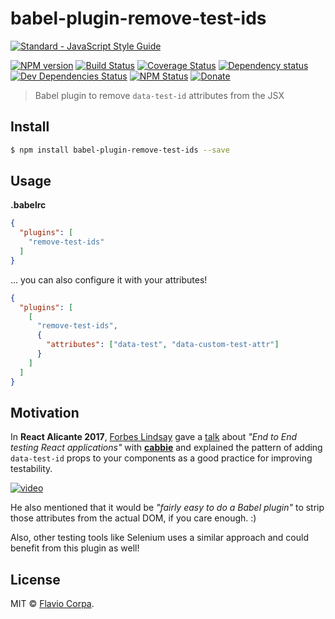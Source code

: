# babel-plugin-remove-test-ids

[![Standard - JavaScript Style Guide](https://cdn.rawgit.com/feross/standard/master/badge.svg)](https://github.com/feross/standard)

[![NPM version](https://img.shields.io/npm/v/babel-plugin-remove-test-ids.svg?style=flat-square)](https://www.npmjs.org/package/babel-plugin-remove-test-ids)
[![Build Status](https://img.shields.io/travis/kutyel/babel-plugin-remove-test-ids/master.svg?style=flat-square)](https://travis-ci.org/kutyel/babel-plugin-remove-test-ids)
[![Coverage Status](https://img.shields.io/coveralls/kutyel/babel-plugin-remove-test-ids.svg?style=flat-square)](https://coveralls.io/github/kutyel/babel-plugin-remove-test-ids)
[![Dependency status](https://img.shields.io/david/kutyel/babel-plugin-remove-test-ids.svg?style=flat-square)](https://david-dm.org/kutyel/babel-plugin-remove-test-ids)
[![Dev Dependencies Status](https://img.shields.io/david/dev/kutyel/babel-plugin-remove-test-ids.svg?style=flat-square)](https://david-dm.org/kutyel/babel-plugin-remove-test-ids#info=devDependencies)
[![NPM Status](https://img.shields.io/npm/dm/babel-plugin-remove-test-ids.svg?style=flat-square)](https://www.npmjs.org/package/babel-plugin-remove-test-ids)
[![Donate](https://img.shields.io/badge/donate-paypal-blue.svg?style=flat-square)](https://paypal.me/flaviocorpa)

> Babel plugin to remove `data-test-id` attributes from the JSX

## Install

```bash
$ npm install babel-plugin-remove-test-ids --save
```

## Usage

**.babelrc**
```json
{
  "plugins": [
    "remove-test-ids"
  ]
}
```
... you can also configure it with your attributes!
```json
{
  "plugins": [
    [
      "remove-test-ids",
      {
        "attributes": ["data-test", "data-custom-test-attr"]
      }
    ]
  ]
}
```

## Motivation

In **React Alicante 2017**, [Forbes Lindsay](https://github.com/ForbesLindesay) gave a [talk](https://github.com/ForbesLindesay/end-to-end-testing-react-applications/blob/master/end%20to%20end%20testing%20react%20applications.pdf) about *"End to End testing React applications"* with [**cabbie**](https://github.com/ForbesLindesay/cabbie) and explained the pattern of adding `data-test-id` props to your components as a good practice for improving testability.

[![video](http://img.youtube.com/vi/veb-xTGZulY/0.jpg)](http://www.youtube.com/watch?v=veb-xTGZulY)

He also mentioned that it would be *"fairly easy to do a Babel plugin"* to strip those attributes from the actual DOM, if you care enough. :)

Also, other testing tools like Selenium uses a similar approach and could benefit from this plugin as well!

## License

MIT © [Flavio Corpa](https://github.com/kutyel).

